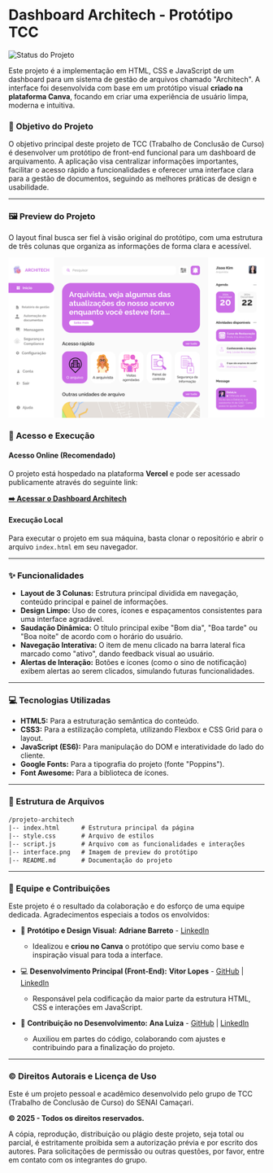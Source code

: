 
# Dashboard Architech - Protótipo TCC

![Status do Projeto](https://img.shields.io/badge/status-funcional-blue)

Este projeto é a implementação em HTML, CSS e JavaScript de um dashboard para um sistema de gestão de arquivos chamado "Architech". A interface foi desenvolvida com base em um protótipo visual **criado na plataforma Canva**, focando em criar uma experiência de usuário limpa, moderna e intuitiva.

### 🎯 Objetivo do Projeto

O objetivo principal deste projeto de TCC (Trabalho de Conclusão de Curso) é desenvolver um protótipo de front-end funcional para um dashboard de arquivamento. A aplicação visa centralizar informações importantes, facilitar o acesso rápido a funcionalidades e oferecer uma interface clara para a gestão de documentos, seguindo as melhores práticas de design e usabilidade.

---

### 🖼️ Preview do Projeto

O layout final busca ser fiel à visão original do protótipo, com uma estrutura de três colunas que organiza as informações de forma clara e acessível.

![Preview do Dashboard](interface.png)

### 🚀 Acesso e Execução

#### Acesso Online (Recomendado)

O projeto está hospedado na plataforma **Vercel** e pode ser acessado publicamente através do seguinte link:

**[➡️ Acessar o Dashboard Architech](https://site-archi-tech-projeto-tcc.vercel.app/)**

#### Execução Local

Para executar o projeto em sua máquina, basta clonar o repositório e abrir o arquivo `index.html` em seu navegador.

---

### ✨ Funcionalidades

* **Layout de 3 Colunas:** Estrutura principal dividida em navegação, conteúdo principal e painel de informações.
* **Design Limpo:** Uso de cores, ícones e espaçamentos consistentes para uma interface agradável.
* **Saudação Dinâmica:** O título principal exibe "Bom dia", "Boa tarde" ou "Boa noite" de acordo com o horário do usuário.
* **Navegação Interativa:** O item de menu clicado na barra lateral fica marcado como "ativo", dando feedback visual ao usuário.
* **Alertas de Interação:** Botões e ícones (como o sino de notificação) exibem alertas ao serem clicados, simulando futuras funcionalidades.

---

### 💻 Tecnologias Utilizadas

* **HTML5:** Para a estruturação semântica do conteúdo.
* **CSS3:** Para a estilização completa, utilizando Flexbox e CSS Grid para o layout.
* **JavaScript (ES6):** Para manipulação do DOM e interatividade do lado do cliente.
* **Google Fonts:** Para a tipografia do projeto (fonte "Poppins").
* **Font Awesome:** Para a biblioteca de ícones.

---

### 📂 Estrutura de Arquivos

```
/projeto-architech
|-- index.html      # Estrutura principal da página
|-- style.css       # Arquivo de estilos
|-- script.js       # Arquivo com as funcionalidades e interações
|-- interface.png   # Imagem de preview do protótipo
|-- README.md       # Documentação do projeto
```

---

### 👥 Equipe e Contribuições

Este projeto é o resultado da colaboração e do esforço de uma equipe dedicada. Agradecimentos especiais a todos os envolvidos:

* 🎨 **Protótipo e Design Visual:** **Adriane Barreto** - [LinkedIn](https://www.linkedin.com/in/seu-usuario/)
    * Idealizou e **criou no Canva** o protótipo que serviu como base e inspiração visual para toda a interface.

* 💻 **Desenvolvimento Principal (Front-End):** **Vitor Lopes** - [GitHub](https://github.com/seu-usuario) | [LinkedIn](https://www.linkedin.com/in/seu-usuario/)
    * Responsável pela codificação da maior parte da estrutura HTML, CSS e interações em JavaScript.

* 🤝 **Contribuição no Desenvolvimento:** **Ana Luiza** - [GitHub](https://github.com/seu-usuario) | [LinkedIn](https://www.linkedin.com/in/seu-usuario/)
    * Auxiliou em partes do código, colaborando com ajustes e contribuindo para a finalização do projeto.

---

### ©️ Direitos Autorais e Licença de Uso

Este é um projeto pessoal e acadêmico desenvolvido pelo grupo de TCC (Trabalho de Conclusão de Curso) do SENAI Camaçari.

**© 2025 - Todos os direitos reservados.**

A cópia, reprodução, distribuição ou plágio deste projeto, seja total ou parcial, é estritamente proibida sem a autorização prévia e por escrito dos autores. Para solicitações de permissão ou outras questões, por favor, entre em contato com os integrantes do grupo.
